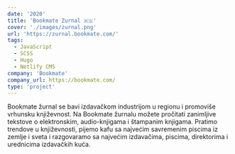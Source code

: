 ```yaml
---
date: '2020'
title: 'Bookmate Zurnal 🇷🇸'
cover: './images/zurnal.png'
url: 'https://zurnal.bookmate.com/'
tags: 
  - JavaScript
  - SCSS
  - Hugo
  - Netlify CMS
company: 'Bookmate'
company_url: https://bookmate.com/
type: 'project'
---
```


Bookmate žurnal se bavi izdavačkom industrijom u regionu i promoviše vrhunsku književnost. Na Bookmate žurnalu možete pročitati zanimljive tekstove o elektronskim, audio-knjigama i štampanim knjigama. Pratimo trendove u književnosti, pijemo kafu sa najvećim savremenim piscima iz zemlje i sveta i razgovaramo sa najvećim izdavačima, piscima, direktorima i urednicima izdavačkih kuća.
